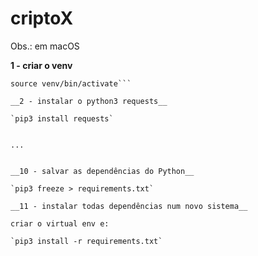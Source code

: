 # criptoX

Obs.: em macOS

__1 - criar o venv__

```python3 -m venv venv
source venv/bin/activate```

__2 - instalar o python3 requests__

`pip3 install requests`


...


__10 - salvar as dependências do Python__

`pip3 freeze > requirements.txt`

__11 - instalar todas dependências num novo sistema__

criar o virtual env e:

`pip3 install -r requirements.txt`



